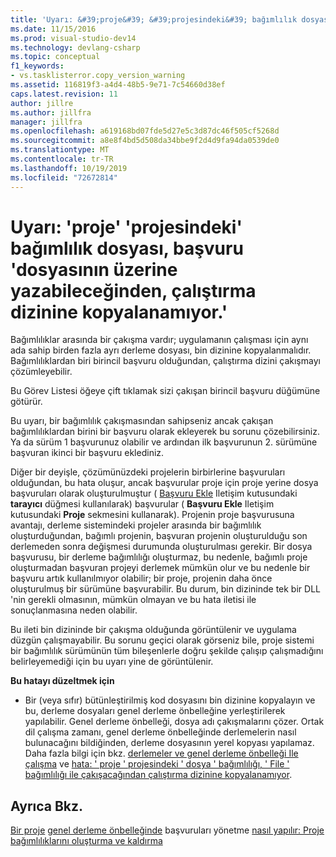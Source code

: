 ```yaml
---
title: 'Uyarı: &#39;proje&#39; &#39;projesindeki&#39; bağımlılık dosyası, başvuru &#39;dosyasının üzerine yazabileceğinden, çalıştırma dizinine kopyalanamıyor. &#39; | Microsoft Docs'
ms.date: 11/15/2016
ms.prod: visual-studio-dev14
ms.technology: devlang-csharp
ms.topic: conceptual
f1_keywords:
- vs.tasklisterror.copy_version_warning
ms.assetid: 116819f3-a4d4-48b5-9e71-7c54660d38ef
caps.latest.revision: 11
author: jillre
ms.author: jillfra
manager: jillfra
ms.openlocfilehash: a619168bd07fde5d27e5c3d87dc46f505cf5268d
ms.sourcegitcommit: a8e8f4bd5d508da34bbe9f2d4d9fa94da0539de0
ms.translationtype: MT
ms.contentlocale: tr-TR
ms.lasthandoff: 10/19/2019
ms.locfileid: "72672814"
---
```

# <a name="warning-the-dependency-39file39-in-project-39project39-cannot-be-copied-to-the-run-directory-because-it-would-overwrite-the-reference-39file39"></a>Uyarı: &#39;proje&#39; &#39;projesindeki&#39; bağımlılık dosyası, başvuru &#39;dosyasının üzerine yazabileceğinden, çalıştırma dizinine kopyalanamıyor.&#39;
Bağımlılıklar arasında bir çakışma vardır; uygulamanın çalışması için aynı ada sahip birden fazla ayrı derleme dosyası, bin dizinine kopyalanmalıdır. Bağımlılıklardan biri birincil başvuru olduğundan, çalıştırma dizini çakışmayı çözümleyebilir.

 Bu Görev Listesi öğeye çift tıklamak sizi çakışan birincil başvuru düğümüne götürür.

 Bu uyarı, bir bağımlılık çakışmasından sahipseniz ancak çakışan bağımlılıklardan birini bir başvuru olarak ekleyerek bu sorunu çözebilirsiniz. Ya da sürüm 1 başvurunuz olabilir ve ardından ilk başvurunun 2. sürümüne başvuran ikinci bir başvuru eklediniz.

 Diğer bir deyişle, çözümünüzdeki projelerin birbirlerine başvuruları olduğundan, bu hata oluşur, ancak başvurular proje için proje yerine dosya başvuruları olarak oluşturulmuştur ( [Başvuru Ekle](https://msdn.microsoft.com/2feb0fe2-0805-4cc9-8cba-b0315849dfb7) Iletişim kutusundaki **tarayıcı** düğmesi kullanılarak) başvurular ( **Başvuru Ekle** Iletişim kutusundaki **Proje** sekmesini kullanarak). Projenin proje başvurusuna avantajı, derleme sistemindeki projeler arasında bir bağımlılık oluşturduğundan, bağımlı projenin, başvuran projenin oluşturulduğu son derlemeden sonra değişmesi durumunda oluşturulması gerekir. Bir dosya başvurusu, bir derleme bağımlılığı oluşturmaz, bu nedenle, bağımlı proje oluşturmadan başvuran projeyi derlemek mümkün olur ve bu nedenle bir başvuru artık kullanılmıyor olabilir; bir proje, projenin daha önce oluşturulmuş bir sürümüne başvurabilir. Bu durum, bin dizininde tek bir DLL 'nin gerekli olmasının, mümkün olmayan ve bu hata iletisi ile sonuçlanmasına neden olabilir.

 Bu ileti bin dizininde bir çakışma olduğunda görüntülenir ve uygulama düzgün çalışmayabilir. Bu sorunu geçici olarak görseniz bile, proje sistemi bir bağımlılık sürümünün tüm bileşenlerle doğru şekilde çalışıp çalışmadığını belirleyemediği için bu uyarı yine de görüntülenir.

 **Bu hatayı düzeltmek için**

- Bir (veya sıfır) bütünleştirilmiş kod dosyasını bin dizinine kopyalayın ve bu, derleme dosyaları genel derleme önbelleğine yerleştirilerek yapılabilir. Genel derleme önbelleği, dosya adı çakışmalarını çözer. Ortak dil çalışma zamanı, genel derleme önbelleğinde derlemelerin nasıl bulunacağını bildiğinden, derleme dosyasının yerel kopyası yapılamaz. Daha fazla bilgi için bkz. [derlemeler ve genel derleme önbelleği Ile çalışma](https://msdn.microsoft.com/library/8a18e5c2-d41d-49ef-abcb-7c27e2469433) ve [hata: ' proje ' projesindeki ' dosya ' bağımlılığı, ' File ' bağımlılığı ile çakışacağından çalıştırma dizinine kopyalanamıyor](/visualstudio/misc/error-dependency-file?view=vs-2015).

## <a name="see-also"></a>Ayrıca Bkz.
 [Bir proje](../ide/managing-references-in-a-project.md) [genel derleme önbelleğinde](https://msdn.microsoft.com/library/cf5eacd0-d3ec-4879-b6da-5fd5e4372202) başvuruları yönetme [nasıl yapılır: Proje bağımlılıklarını oluşturma ve kaldırma](../ide/how-to-create-and-remove-project-dependencies.md)